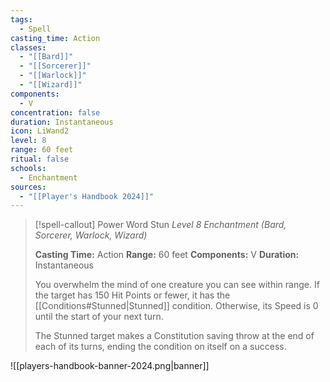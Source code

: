 ```yaml
---
tags:
  - Spell
casting_time: Action
classes:
  - "[[Bard]]"
  - "[[Sorcerer]]"
  - "[[Warlock]]"
  - "[[Wizard]]"
components:
  - V
concentration: false
duration: Instantaneous
icon: LiWand2
level: 8
range: 60 feet
ritual: false
schools:
  - Enchantment
sources: 
  - "[[Player's Handbook 2024]]"
---
```

>[!spell-callout] Power Word Stun
>_Level 8 Enchantment (Bard, Sorcerer, Warlock, Wizard)_
>
>**Casting Time:** Action
>**Range:** 60 feet
>**Components:** V
>**Duration:** Instantaneous
>
>You overwhelm the mind of one creature you can see within range. If the target has 150 Hit Points or fewer, it has the [[Conditions#Stunned\|Stunned]] condition. Otherwise, its Speed is 0 until the start of your next turn.
>
>The Stunned target makes a Constitution saving throw at the end of each of its turns, ending the condition on itself on a success.


![[players-handbook-banner-2024.png|banner]]